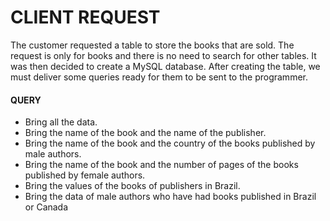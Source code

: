 # CLIENT REQUEST
The customer requested a table to store the books that are sold. The request is only for books and there is no need to search for other tables. It was then decided to create a MySQL database.
After creating the table, we must deliver some queries ready for them to be sent to the programmer.


#### QUERY

* Bring all the data.
* Bring the name of the book and the name of the publisher.
* Bring the name of the book and the country of the books published by male authors.
* Bring the name of the book and the number of pages of the books published by female authors.
* Bring the values of the books of publishers in Brazil.
* Bring the data of male authors who have had books published in Brazil or Canada

